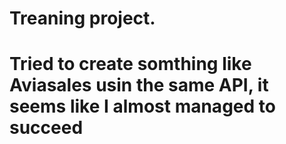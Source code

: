 # Treaning project.
# Tried to create somthing like Aviasales usin the same API, it seems like I almost managed to succeed
